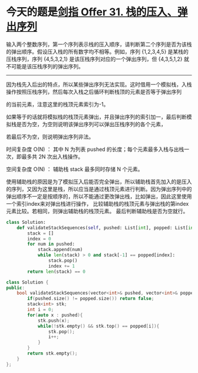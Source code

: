 # 今天的题是[剑指 Offer 31. 栈的压入、弹出序列](https://leetcode-cn.com/problems/zhan-de-ya-ru-dan-chu-xu-lie-lcof/)

输入两个整数序列，第一个序列表示栈的压入顺序，请判断第二个序列是否为该栈的弹出顺序。假设压入栈的所有数字均不相等。例如，序列 {1,2,3,4,5} 是某栈的压栈序列，序列 {4,5,3,2,1} 是该压栈序列对应的一个弹出序列，但 {4,3,5,1,2} 就不可能是该压栈序列的弹出序列。

---

因为栈先入后出的特点，所以某些弹出序列无法实现。这时借用一个模拟栈，入栈操作按照压栈序列，然后每次入栈之后循环判断栈顶的元素是否等于弹出序列

的当前元素，注意这里的栈顶元素索引为-1。

如果等于的话就将模拟栈的栈顶元素弹出，并且弹出序列的索引加一，最后判断模拟栈是否为空，为空则说明该弹出序列可以弹出压栈序列的各个元素，

若最后不为空，则说明弹出序列非法。

时间复杂度 O(N) ： 其中 N 为列表 pushed 的长度；每个元素最多入栈与出栈一次，即最多共 2N 次出入栈操作。

空间复杂度 O(N) ： 辅助栈 stack 最多同时存储 N 个元素。



使用辅助栈的原因是为了模拟压入后能否完全弹出，所以辅助栈首先加入的是压入的序列，又因为这里是栈，所以应当是通过栈顶元素进行判断。因为弹出序列中的弹出顺序不一定是按顺序的，所以不能通过更改弹出栈，比如弹出，因此这里使用一个索引index来对弹出栈进行操作，
比较辅助栈的栈顶元素与弹出栈的第index元素比较。若相同，则弹出辅助栈的栈顶元素。
最后判断辅助栈是否为空就行。

```python
class Solution:
    def validateStackSequences(self, pushed: List[int], popped: List[int]) -> bool:
        stack = []
        index = 0
        for num in pushed:
            stack.append(num)
            while len(stack) > 0 and stack[-1] == popped[index]:
                stack.pop()
                index += 1
        return len(stack) == 0
```

```c++
class Solution {
public:
    bool validateStackSequences(vector<int>& pushed, vector<int>& popped) {
        if(pushed.size() != popped.size()) return false;
        stack<int> stk;
        int i = 0;
        for(auto x : pushed){
            stk.push(x);
            while(!stk.empty() && stk.top() == popped[i]){
                stk.pop();
                i++;
            }
        }
        return stk.empty();
    }
};
```

